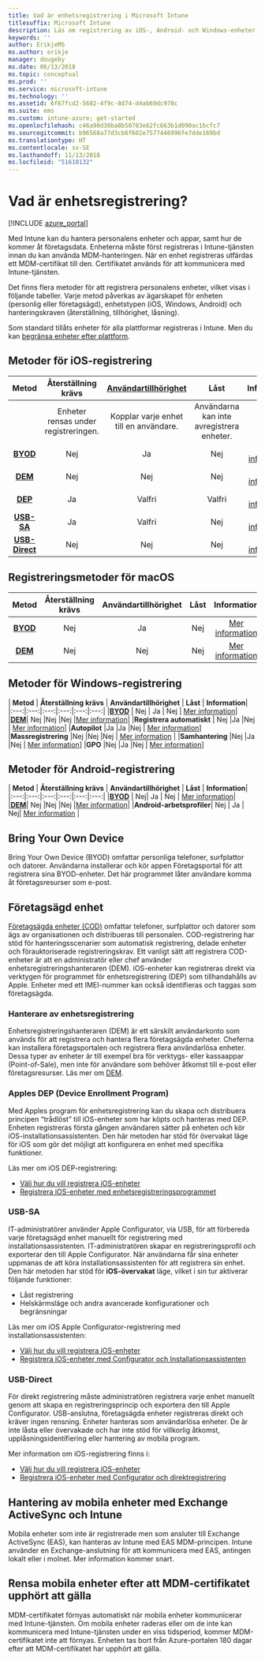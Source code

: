 ```yaml
---
title: Vad är enhetsregistrering i Microsoft Intune
titlesuffix: Microsoft Intune
description: Läs om registrering av iOS-, Android- och Windows-enheter.
keywords: ''
author: ErikjeMS
ms.author: erikje
manager: dougeby
ms.date: 06/13/2018
ms.topic: conceptual
ms.prod: ''
ms.service: microsoft-intune
ms.technology: ''
ms.assetid: 6f67fcd2-5682-4f9c-8d74-d4ab69dc978c
ms.suite: ems
ms.custom: intune-azure; get-started
ms.openlocfilehash: c46a90d36ba8b50703e62fc663b1d090ac1bcfc7
ms.sourcegitcommit: b96568a77d3cb6f602e7577446996fe7dde169bd
ms.translationtype: HT
ms.contentlocale: sv-SE
ms.lasthandoff: 11/13/2018
ms.locfileid: "51610132"
---
```

# <a name="what-is-device-enrollment"></a>Vad är enhetsregistrering?
[!INCLUDE [azure_portal](./includes/azure_portal.md)]

Med Intune kan du hantera personalens enheter och appar, samt hur de kommer åt företagsdata. Enheterna måste först registreras i Intune-tjänsten innan du kan använda MDM-hanteringen. När en enhet registreras utfärdas ett MDM-certifikat till den. Certifikatet används för att kommunicera med Intune-tjänsten.

Det finns flera metoder för att registrera personalens enheter, vilket visas i följande tabeller. Varje metod påverkas av ägarskapet för enheten (personlig eller företagsägd), enhetstypen (iOS, Windows, Android) och hanteringskraven (återställning, tillhörighet, låsning).

Som standard tillåts enheter för alla plattformar registreras i Intune. Men du kan [begränsa enheter efter plattform](enrollment-restrictions-set.md#set-device-type-restrictions).

## <a name="ios-enrollment-methods"></a>Metoder för iOS-registrering

| **Metod** |  **Återställning krävs** |    [**Användartillhörighet**](device-enrollment-program-enroll-ios.md#create-an-apple-enrollment-profile) |   **Låst** | **Information** |
|:---:|:---:|:---:|:---:|:---:|
| | Enheter rensas under registreringen. |  Kopplar varje enhet till en användare.| Användarna kan inte avregistrera enheter.  | |
|**[BYOD](#bring-your-own-device)** | Nej|   Ja |   Nej | [Mer information](./apple-mdm-push-certificate-get.md)|
|**[DEM](#device-enrollment-manager)**| Nej |Nej |Nej  | [Mer information](./device-enrollment-program-enroll-ios.md)|
|**[DEP](#apple-device-enrollment-program)**|   Ja |   Valfri |  Valfri|[Mer information](./device-enrollment-program-enroll-ios.md)|
|**[USB-SA](#usb-sa)**| Ja |   Valfri |  Nej| [Mer information](./apple-configurator-setup-assistant-enroll-ios.md)|
|**[USB-Direct](#usb-direct)**| Nej |    Nej  | Nej|[Mer information](./apple-configurator-direct-enroll-ios.md)|

## <a name="macos-enrollment-methods"></a>Registreringsmetoder för macOS
| **Metod** |  **Återställning krävs** |  **Användartillhörighet** | **Låst** | **Information**|
|:---:|:---:|:---:|:---:|:---:|
|**[BYOD](#bring-your-own-device)** | Nej| Ja | Nej | [Mer information](./macos-enroll.md)|
|**[DEM](#device-enrollment-manager)**| Nej |Nej |Nej  | [Mer information](./device-enrollment-manager-enroll.md)|


## <a name="windows-enrollment-methods"></a>Metoder för Windows-registrering

| **Metod** |  **Återställning krävs** |    **Användartillhörighet**   |   **Låst** | **Information**|
|:---:|:---:|:---:|:---:|:---:|:---:|
|**[BYOD](#bring-your-own-device)** | Nej |  Ja |   Nej | [Mer information](windows-enroll.md)|
|**[DEM](#device-enrollment-manager)**| Nej |Nej |Nej  |[Mer information](device-enrollment-manager-enroll.md)|
|**Registrera automatiskt** | Nej |Ja |Nej | [Mer information](./windows-enroll.md#enable-windows-10-automatic-enrollment)|
|**Autopilot** |Ja |Ja |Nej | [Mer information](enrollment-autopilot.md)]
|**Massregistrering** |Nej |Nej |Nej | [Mer information](./windows-bulk-enroll.md) |
|**Samhantering** |Nej |Ja |Nej | [Mer information](https://docs.microsoft.com/sccm/core/clients/manage/co-management-overview)]
|**GPO** |Nej |Ja |Nej | [Mer information](https://docs.microsoft.com/windows/client-management/mdm/enroll-a-windows-10-device-automatically-using-group-policy)]


## <a name="android-enrollment-methods"></a>Metoder för Android-registrering

| **Metod** |  **Återställning krävs** |    **Användartillhörighet**   |   **Låst** | **Information**|
|:---:|:---:|:---:|:---:|:---:|:---:|
|**[BYOD](#bring-your-own-device)** | Nej|   Ja |   Nej | [Mer information](./android-enroll.md)|
|**[DEM](#device-enrollment-manager)**| Nej |Nej |Nej  |[Mer information](./device-enrollment-manager-enroll.md)|
|**Android-arbetsprofiler**| Nej | Ja | Nej| [Mer information](./android-work-profile-enroll.md) |


## <a name="bring-your-own-device"></a>Bring Your Own Device
Bring Your Own Device (BYOD) omfattar personliga telefoner, surfplattor och datorer. Användarna installerar och kör appen Företagsportal för att registrera sina BYOD-enheter. Det här programmet låter användare komma åt företagsresurser som e-post.

## <a name="corporate-owned-device"></a>Företagsägd enhet
[Företagsägda enheter (COD)](corporate-identifiers-add.md) omfattar telefoner, surfplattor och datorer som ägs av organisationen och distribueras till personalen. COD-registrering har stöd för hanteringsscenarier som automatisk registrering, delade enheter och förauktoriserade registreringskrav. Ett vanligt sätt att registrera COD-enheter är att en administratör eller chef använder enhetsregistreringshanteraren (DEM). iOS-enheter kan registreras direkt via verktygen för programmet för enhetsregistrering (DEP) som tillhandahålls av Apple. Enheter med ett IMEI-nummer kan också identifieras och taggas som företagsägda.

### <a name="device-enrollment-manager"></a>Hanterare av enhetsregistrering
Enhetsregistreringshanteraren (DEM) är ett särskilt användarkonto som används för att registrera och hantera flera företagsägda enheter. Cheferna kan installera företagsportalen och registrera flera användarlösa enheter. Dessa typer av enheter är till exempel bra för verktygs- eller kassaappar (Point-of-Sale), men inte för användare som behöver åtkomst till e-post eller företagsresurser. Läs mer om [DEM](./device-enrollment-manager-enroll.md). 

### <a name="apple-device-enrollment-program"></a>Apples DEP (Device Enrollment Program)
Med Apples program för enhetsregistrering kan du skapa och distribuera principen “trådlöst” till iOS-enheter som har köpts och hanteras med DEP. Enheten registreras första gången användaren sätter på enheten och kör iOS-installationsassistenten. Den här metoden har stöd för övervakat läge för iOS som gör det möjligt att konfigurera en enhet med specifika funktioner.

Läs mer om iOS DEP-registrering:

- [Välj hur du vill registrera iOS-enheter](ios-enroll.md)
- [Registrera iOS-enheter med enhetsregistreringsprogrammet](https://docs.microsoft.com/intune/device-restrictions-ios#device-enrollment-program)

### <a name="usb-sa"></a>USB-SA
IT-administratörer använder Apple Configurator, via USB, för att förbereda varje företagsägd enhet manuellt för registrering med installationsassistenten. IT-administratören skapar en registreringsprofil och exporterar den till Apple Configurator. När användarna får sina enheter uppmanas de att köra installationsassistenten för att registrera sin enhet. Den här metoden har stöd för **iOS-övervakat** läge, vilket i sin tur aktiverar följande funktioner:
  - Låst registrering
  - Helskärmsläge och andra avancerade konfigurationer och begränsningar

Läs mer om iOS Apple Configurator-registrering med installationsassistenten:

- [Välj hur du vill registrera iOS-enheter](enrollment-method-choose-ios.md)
- [Registrera iOS-enheter med Configurator och Installationsassistenten](apple-configurator-setup-assistant-enroll-ios.md)

### <a name="usb-direct"></a>USB-Direct
För direkt registrering måste administratören registrera varje enhet manuellt genom att skapa en registreringsprincip och exportera den till Apple Configurator. USB-anslutna, företagsägda enheter registreras direkt och kräver ingen rensning. Enheter hanteras som användarlösa enheter. De är inte låsta eller övervakade och har inte stöd för villkorlig åtkomst, upplåsningsidentifiering eller hantering av mobila program.

Mer information om iOS-registrering finns i:

- [Välj hur du vill registrera iOS-enheter](enrollment-method-choose-ios.md)
- [Registrera iOS-enheter med Configurator och direktregistrering](apple-configurator-direct-enroll-ios.md)

## <a name="mobile-device-management-with-exchange-activesync-and-intune"></a>Hantering av mobila enheter med Exchange ActiveSync och Intune
Mobila enheter som inte är registrerade men som ansluter till Exchange ActiveSync (EAS), kan hanteras av Intune med EAS MDM-principen. Intune använder en Exchange-anslutning för att kommunicera med EAS, antingen lokalt eller i molnet. Mer information kommer snart.

## <a name="mobile-device-cleanup-after-mdm-certificate-expiration"></a>Rensa mobila enheter efter att MDM-certifikatet upphört att gälla

MDM-certifikatet förnyas automatiskt när mobila enheter kommunicerar med Intune-tjänsten. Om mobila enheter raderas eller om de inte kan kommunicera med Intune-tjänsten under en viss tidsperiod, kommer MDM-certifikatet inte att förnyas. Enheten tas bort från Azure-portalen 180 dagar efter att MDM-certifikatet har upphört att gälla.
